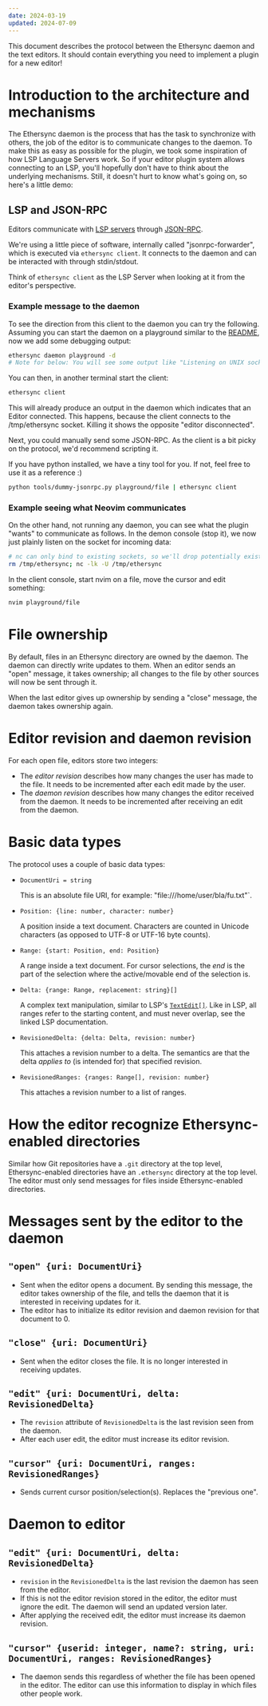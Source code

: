 ```yaml
---
date: 2024-03-19
updated: 2024-07-09
---
```


This document describes the protocol between the Ethersync daemon and the text editors. It should contain everything you need to implement a plugin for a new editor!

# Introduction to the architecture and mechanisms

The Ethersync daemon is the process that has the task to synchronize with others, the job of the editor is to communicate changes to the daemon. To make this as easy as possible for the plugin, we took some inspiration of how LSP Language Servers work. So if your editor plugin system allows connecting to an LSP, you'll hopefully don't have to think about the underlying mechanisms. Still, it doesn't hurt to know what's going on, so here's a little demo:

## LSP and JSON-RPC

Editors communicate with [LSP servers](https://microsoft.github.io/language-server-protocol/overviews/lsp/overview/) through [JSON-RPC](https://www.jsonrpc.org/specification).

We're using a little piece of software, internally called "jsonrpc-forwarder", which is executed via `ethersync client`.
It connects to the daemon and can be interacted with through stdin/stdout.

Think of `ethersync client` as the LSP Server when looking at it from the editor's perspective.

### Example message to the daemon

To see the direction from this client to the daemon you can try the following. Assuming you can start the daemon on a playground similar to the [README](../README.md), now we add some debugging output:
```bash
ethersync daemon playground -d
# Note for below: You will see some output like "Listening on UNIX socket: /tmp/ethersync"
```
You can then, in another terminal start the client:
```bash
ethersync client
```
This will already produce an output in the daemon which indicates that an Editor connected.
This happens, because the client connects to the /tmp/ethersync socket.
Killing it shows the opposite "editor disconnected".

Next, you could manually send some JSON-RPC. As the client is a bit picky on the protocol, we'd recommend scripting it.

If you have python installed, we have a tiny tool for you. If not, feel free to use it as a reference :)
```bash
python tools/dummy-jsonrpc.py playground/file | ethersync client
```


### Example seeing what Neovim communicates

On the other hand, not running any daemon, you can see what the plugin "wants" to communicate as follows.
In the demon console (stop it), we now just plainly listen on the socket for incoming data:
```bash
# nc can only bind to existing sockets, so we'll drop potentially existing ones
rm /tmp/ethersync; nc -lk -U /tmp/ethersync
```

In the client console, start nvim on a file, move the cursor and edit something:
```bash
nvim playground/file
```

# File ownership

By default, files in an Ethersync directory are owned by the daemon. The daemon can directly write updates to them.
When an editor sends an "open" message, it takes ownership; all changes to the file by other sources will now be sent through it.

When the last editor gives up ownership by sending a "close" message, the daemon takes ownership again.

# Editor revision and daemon revision

For each open file, editors store two integers:

- The *editor revision* describes how many changes the user has made to the file. It needs to be incremented after each edit made by the user.
- The *daemon revision* describes how many changes the editor received from the daemon. It needs to be incremented after receiving an edit from the daemon.

# Basic data types

The protocol uses a couple of basic data types:

- `DocumentUri = string`

    This is an absolute file URI, for example: "file:///home/user/bla/fu.txt"`.

- `Position: {line: number, character: number}`

    A position inside a text document. Characters are counted in Unicode characters (as opposed to UTF-8 or UTF-16 byte counts).

- `Range: {start: Position, end: Position}`

    A range inside a text document. For cursor selections, the *end* is the part of the selection where the active/movable end of the selection is.

- `Delta: {range: Range, replacement: string}[]`

    A complex text manipulation, similar to LSP's [`TextEdit[]`](https://microsoft.github.io/language-server-protocol/specifications/lsp/3.17/specification/#textEditArray). Like in LSP, all ranges refer to the starting content, and must never overlap, see the linked LSP documentation.

- `RevisionedDelta: {delta: Delta, revision: number}`

    This attaches a revision number to a delta. The semantics are that the delta *applies to* (is intended for) that specified revision.

- `RevisionedRanges: {ranges: Range[], revision: number}`

    This attaches a revision number to a list of ranges.

# How the editor recognize Ethersync-enabled directories

Similar how Git repositories have a `.git` directory at the top level, Ethersync-enabled directories have an `.ethersync` directory at the top level. The editor must only send messages for files inside Ethersync-enabled directories.

# Messages sent by the editor to the daemon

## `"open" {uri: DocumentUri}`

- Sent when the editor opens a document. By sending this message, the editor takes ownership of the file, and tells the daemon that it is interested in receiving updates for it.
- The editor has to initialize its editor revision and daemon revision for that document to 0.

## `"close" {uri: DocumentUri}`

- Sent when the editor closes the file. It is no longer interested in receiving updates.

## `"edit" {uri: DocumentUri, delta: RevisionedDelta}`

- The `revision` attribute of `RevisionedDelta` is the last revision seen from the daemon.
- After each user edit, the editor must increase its editor revision.

## `"cursor" {uri: DocumentUri, ranges: RevisionedRanges}`

- Sends current cursor position/selection(s). Replaces the "previous one".

# Daemon to editor

## `"edit" {uri: DocumentUri, delta: RevisionedDelta}`

- `revision` in the `RevisionedDelta` is the last revision the daemon has seen from the editor.
- If this is not the editor revision stored in the editor, the editor must ignore the edit. The daemon will send an updated version later.
- After applying the received edit, the editor must increase its daemon revision.

## `"cursor" {userid: integer, name?: string, uri: DocumentUri, ranges: RevisionedRanges}`

- The daemon sends this regardless of whether the file has been opened in the editor. The editor can use this information to display in which files other people work.

